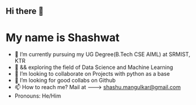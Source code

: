 ## Hi there 👋
# My name is Shashwat
- 🔭 I’m currently pursuing my UG Degree(B.Tech CSE AIML) at SRMIST, KTR
- 🌱 && exploring the field of Data Science and Machine Learning
- 👯 I’m looking to collaborate on Projects with python as a base
- 🤔 I’m looking for good collabs on Github
- 📫 How to reach me? Mail at ---> shashu.mangulkar@gmail.com
-  Pronouns: He/Him
